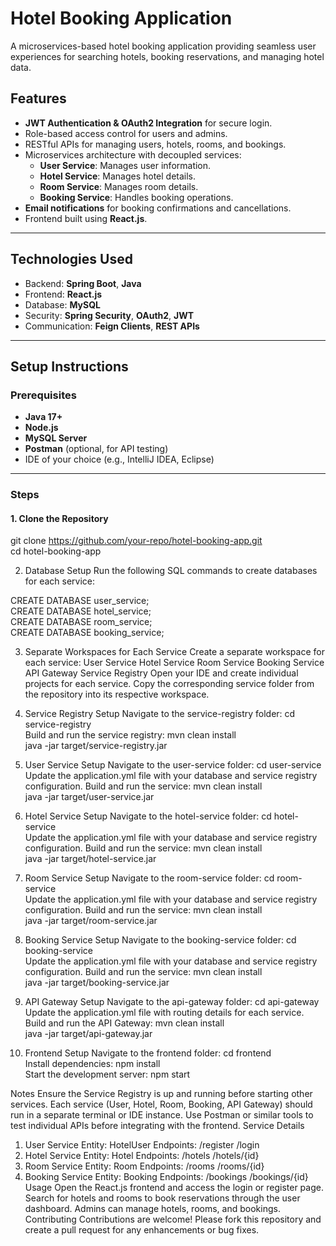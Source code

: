 # Hotel Booking Application  

A microservices-based hotel booking application providing seamless user experiences for searching hotels, booking reservations, and managing hotel data.  

## Features  
- **JWT Authentication & OAuth2 Integration** for secure login.  
- Role-based access control for users and admins.  
- RESTful APIs for managing users, hotels, rooms, and bookings.  
- Microservices architecture with decoupled services:  
  - **User Service**: Manages user information.  
  - **Hotel Service**: Manages hotel details.  
  - **Room Service**: Manages room details.  
  - **Booking Service**: Handles booking operations.  
- **Email notifications** for booking confirmations and cancellations.  
- Frontend built using **React.js**.  

---

## Technologies Used  
- Backend: **Spring Boot**, **Java**  
- Frontend: **React.js**  
- Database: **MySQL**  
- Security: **Spring Security**, **OAuth2**, **JWT**  
- Communication: **Feign Clients**, **REST APIs**  

---

## Setup Instructions  

### Prerequisites  
- **Java 17+**  
- **Node.js**  
- **MySQL Server**  
- **Postman** (optional, for API testing)  
- IDE of your choice (e.g., IntelliJ IDEA, Eclipse)  

---

### Steps  

#### 1. Clone the Repository  
git clone https://github.com/your-repo/hotel-booking-app.git  
cd hotel-booking-app  

2. Database Setup
Run the following SQL commands to create databases for each service:

CREATE DATABASE user_service;  
CREATE DATABASE hotel_service;  
CREATE DATABASE room_service;  
CREATE DATABASE booking_service;  

3. Separate Workspaces for Each Service
Create a separate workspace for each service:
User Service
Hotel Service
Room Service
Booking Service
API Gateway
Service Registry
Open your IDE and create individual projects for each service.
Copy the corresponding service folder from the repository into its respective workspace.
4. Service Registry Setup
Navigate to the service-registry folder:
cd service-registry  
Build and run the service registry:
mvn clean install  
java -jar target/service-registry.jar
 
5. User Service Setup
Navigate to the user-service folder:
cd user-service  
Update the application.yml file with your database and service registry configuration.
Build and run the service:
mvn clean install  
java -jar target/user-service.jar

6. Hotel Service Setup
Navigate to the hotel-service folder:
cd hotel-service  
Update the application.yml file with your database and service registry configuration.
Build and run the service:
mvn clean install  
java -jar target/hotel-service.jar

7. Room Service Setup
Navigate to the room-service folder:
cd room-service  
Update the application.yml file with your database and service registry configuration.
Build and run the service:
mvn clean install  
java -jar target/room-service.jar

8. Booking Service Setup
Navigate to the booking-service folder:
cd booking-service  
Update the application.yml file with your database and service registry configuration.
Build and run the service:
mvn clean install  
java -jar target/booking-service.jar

9. API Gateway Setup
Navigate to the api-gateway folder:
cd api-gateway  
Update the application.yml file with routing details for each service.
Build and run the API Gateway:
mvn clean install  
java -jar target/api-gateway.jar

10. Frontend Setup
Navigate to the frontend folder:
cd frontend  
Install dependencies:
npm install  
Start the development server:
npm start

Notes
Ensure the Service Registry is up and running before starting other services.
Each service (User, Hotel, Room, Booking, API Gateway) should run in a separate terminal or IDE instance.
Use Postman or similar tools to test individual APIs before integrating with the frontend.
Service Details
1. User Service
Entity: HotelUser
Endpoints:
/register
/login
2. Hotel Service
Entity: Hotel
Endpoints:
/hotels
/hotels/{id}
3. Room Service
Entity: Room
Endpoints:
/rooms
/rooms/{id}
4. Booking Service
Entity: Booking
Endpoints:
/bookings
/bookings/{id}
Usage
Open the React.js frontend and access the login or register page.
Search for hotels and rooms to book reservations through the user dashboard.
Admins can manage hotels, rooms, and bookings.
Contributing
Contributions are welcome! Please fork this repository and create a pull request for any enhancements or bug fixes.



